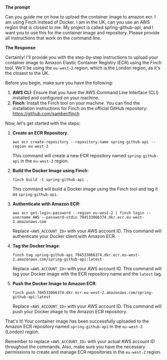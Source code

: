 **The prompt**

Can you guide me on how to upload the container image to amazon ecr. I am using Finch instead of Docker. I am in the UK, can you use an AWS region that is closest to me. My project is called spring-github-api, and I want you to use this for the container image and repository. Please provide all instructions that work on the command line.


**The Response**

Certainly! I'll provide you with the step-by-step instructions to upload your container image to Amazon Elastic Container Registry (ECR) using the Finch tool. We'll be using the `eu-west-2` region, which is the London region, as it's the closest to the UK.

Before you begin, make sure you have the following:

1. **AWS CLI**: Ensure that you have the AWS Command Line Interface (CLI) installed and configured on your machine.
2. **Finch**: Install the Finch tool on your machine. You can find the installation instructions for Finch on the official GitHub repository: https://github.com/samber/finch

Now, let's get started with the steps:

1. **Create an ECR Repository**:
   ```
   aws ecr create-repository --repository-name spring-github-api --region eu-west-2
   ```
   This command will create a new ECR repository named `spring-github-api` in the `eu-west-2` region.

2. **Build the Docker Image using Finch**:
   ```
   finch build -t spring-github-api .
   ```
   This command will build a Docker image using the Finch tool and tag it as `spring-github-api`.

3. **Authenticate with Amazon ECR**:
   ```
   aws ecr get-login-password --region eu-west-2 | finch login --username AWS --password-stdin 704533066374.dkr.ecr.eu-west-2.amazonaws.com
   ```
   Replace `<AWS_ACCOUNT_ID>` with your AWS account ID. This command will authenticate your Docker client with Amazon ECR.

4. **Tag the Docker Image**:
   ```
   finch tag spring-github-api 704533066374.dkr.ecr.eu-west-2.amazonaws.com/spring-github-api:latest
   ```
   Replace `<AWS_ACCOUNT_ID>` with your AWS account ID. This command will tag your Docker image with the ECR repository name and the `latest` tag.

5. **Push the Docker Image to Amazon ECR**:
   ```
   finch push 704533066374.dkr.ecr.eu-west-2.amazonaws.com/spring-github-api:latest
   ```
   Replace `<AWS_ACCOUNT_ID>` with your AWS account ID. This command will push your Docker image to the Amazon ECR repository.

That's it! Your container image has been successfully uploaded to the Amazon ECR repository named `spring-github-api` in the `eu-west-2` (London) region.

Remember to replace `<AWS_ACCOUNT_ID>` with your actual AWS account ID throughout the commands. Also, make sure you have the necessary permissions to create and manage ECR repositories in the `eu-west-2` region.